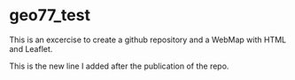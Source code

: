 # geo77_test
 This is an excercise to create a github repository and a WebMap with HTML and Leaflet.

This is the new line I added after the publication of the repo.